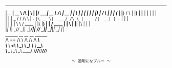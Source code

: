   _______ _____           _   _  _____ _____        _____  ______ _   _ _______ 
 |__   __|  __ \    /\   | \ | |/ ____|  __ \ /\   |  __ \|  ____| \ | |__   __|
    | |  | |__) |  /  \  |  \| | (___ | |__) /  \  | |__) | |__  |  \| |  | |   
    | |  |  _  /  / /\ \ | . ` |\___ \|  ___/ /\ \ |  _  /|  __| | . ` |  | |   
    | |  | | \ \ / ____ \| |\  |____) | |  / ____ \| | \ \| |____| |\  |  | |   
    |_|  |_|  \_/_/    \_|_| \_|_____/|_| /_/    \_|_|  \_|______|_| \_|  |_|   
                         ______  __      __  __  ______    
                        /\  == \/\ \    /\ \/\ \/\  ___\   
                        \ \  __<\ \ \___\ \ \_\ \ \  __\   
                         \ \_____\ \_____\ \_____\ \_____\ 
                          \/_____/\/_____/\/_____/\/_____/ 
                                    
                                 〜 透明になブルー 〜
